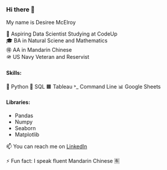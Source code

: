 ### Hi there 👋

My name is Desiree McElroy

🌱 Aspiring Data Scientist Studying at CodeUp\
🎓 BA in Natural Sciene and Mathematics\
🉐 AA in Mandarin Chinese\
🪖 US Navy Veteran and Reservist

#### Skills:

🐍 Python
🎈 SQL
🟧 Tableau
˃_ Command Line
📊 Google Sheets


#### Libraries:
  - Pandas
  - Numpy
  - Seaborn
  - Matplotlib


📫 You can reach me on [LinkedIn](https://www.linkedin.com/in/desiree-mcelroy/)

⚡ Fun fact: I speak fluent Mandarin Chinese 🈶


<!--
**DesireeMcElroy/DesireeMcElroy** is a ✨ _special_ ✨ repository because its `README.md` (this file) appears on your GitHub profile.
-->

